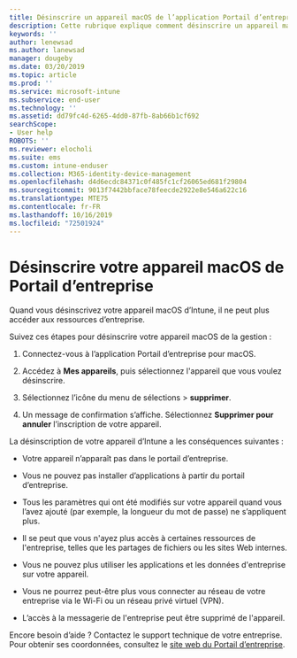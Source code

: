 ```yaml
---
title: Désinscrire un appareil macOS de l’application Portail d’entreprise d’Intune | Microsoft Docs
description: Cette rubrique explique comment désinscrire un appareil macOS du portail d'entreprise
keywords: ''
author: lenewsad
ms.author: lanewsad
manager: dougeby
ms.date: 03/20/2019
ms.topic: article
ms.prod: ''
ms.service: microsoft-intune
ms.subservice: end-user
ms.technology: ''
ms.assetid: dd79fc4d-6265-4dd0-87fb-8ab66b1cf692
searchScope:
- User help
ROBOTS: ''
ms.reviewer: elocholi
ms.suite: ems
ms.custom: intune-enduser
ms.collection: M365-identity-device-management
ms.openlocfilehash: d4d6ecdc84371c0f485fc1cf26065ed681f29804
ms.sourcegitcommit: 9013f7442bbface78feecde2922e8e546a622c16
ms.translationtype: MTE75
ms.contentlocale: fr-FR
ms.lasthandoff: 10/16/2019
ms.locfileid: "72501924"
---
```

# <a name="unenroll-your-macos-device-from-company-portal"></a>Désinscrire votre appareil macOS de Portail d’entreprise

Quand vous désinscrivez votre appareil macOS d’Intune, il ne peut plus accéder aux ressources d’entreprise.

Suivez ces étapes pour désinscrire votre appareil macOS de la gestion :

1. Connectez-vous à l’application Portail d’entreprise pour macOS.
2. Accédez à **Mes appareils**, puis sélectionnez l'appareil que vous voulez désinscrire.

3. Sélectionnez l’icône du menu de sélections > **supprimer**.
4. Un message de confirmation s’affiche. Sélectionnez **Supprimer pour annuler** l’inscription de votre appareil. 

La désinscription de votre appareil d’Intune a les conséquences suivantes :

- Votre appareil n’apparaît pas dans le portail d’entreprise.

- Vous ne pouvez pas installer d’applications à partir du portail d’entreprise.

- Tous les paramètres qui ont été modifiés sur votre appareil quand vous l’avez ajouté (par exemple, la longueur du mot de passe) ne s’appliquent plus.

- Il se peut que vous n'ayez plus accès à certaines ressources de l'entreprise, telles que les partages de fichiers ou les sites Web internes.

- Vous ne pouvez plus utiliser les applications et les données d'entreprise sur votre appareil.

- Vous ne pourrez peut-être plus vous connecter au réseau de votre entreprise via le Wi-Fi ou un réseau privé virtuel (VPN).

- L’accès à la messagerie de l'entreprise peut être supprimé de l'appareil.

Encore besoin d’aide ? Contactez le support technique de votre entreprise. Pour obtenir ses coordonnées, consultez le [site web du Portail d’entreprise](https://go.microsoft.com/fwlink/?linkid=2010980).
